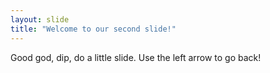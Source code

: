 ```yaml
---
layout: slide
title: "Welcome to our second slide!"
---
```

Good god, dip, do a little slide.
Use the left arrow to go back!
